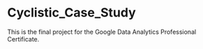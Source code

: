 # Cyclistic_Case_Study
This is the final project for the Google Data Analytics Professional Certificate.
